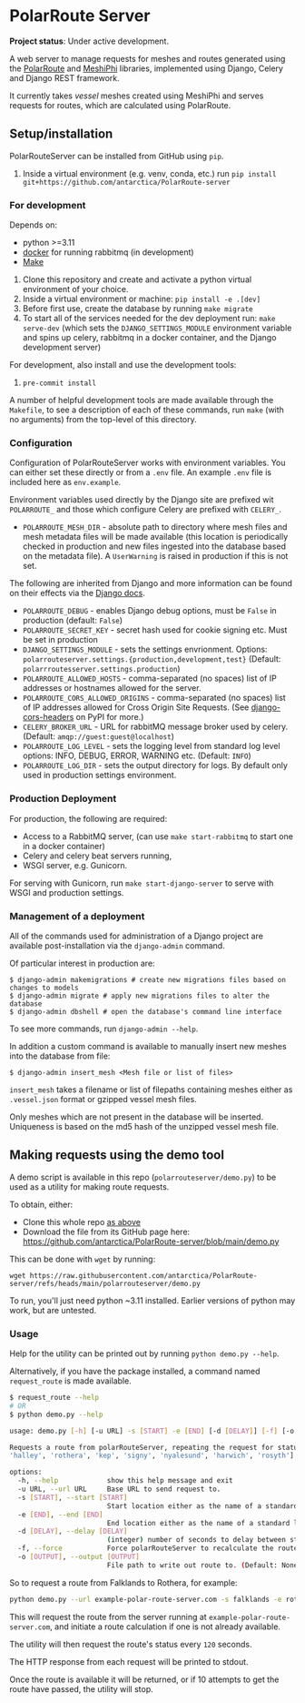 # PolarRoute Server

**Project status**: Under active development.

A web server to manage requests for meshes and routes generated using the [PolarRoute](https://github.com/antarctica/PolarRoute) and [MeshiPhi](https://github.com/antarctica/MeshiPhi/) libraries,
implemented using Django, Celery and Django REST framework.

It currently takes *vessel* meshes created using MeshiPhi and serves requests for routes, which are calculated using PolarRoute.

## Setup/installation

PolarRouteServer can be installed from GitHub using `pip`.

1. Inside a virtual environment (e.g. venv, conda, etc.) run `pip install git+https://github.com/antarctica/PolarRoute-server`

### For development

Depends on:
+ python >=3.11
+ [docker](https://docs.docker.com/get-docker/) for running rabbitmq (in development)
+ [Make](https://www.gnu.org/software/make/)

1. Clone this repository and create and activate a python virtual environment of your choice.
1. Inside a virtual environment or machine: `pip install -e .[dev]`
1. Before first use, create the database by running `make migrate`
1. To start all of the services needed for the dev deployment run: `make serve-dev` (which sets the `DJANGO_SETTINGS_MODULE` environment variable and spins up celery, rabbitmq in a docker container, and the Django development server)

For development, also install and use the development tools:
1. `pre-commit install`

A number of helpful development tools are made available through the `Makefile`, to see a description of each of these commands, run `make` (with no arguments) from the top-level of this directory.

### Configuration

Configuration of PolarRouteServer works with environment variables. You can either set these directly or from a `.env` file. An example `.env` file is included here as `env.example`.

Environment variables used directly by the Django site are prefixed wit `POLARROUTE_` and those which configure Celery are prefixed with `CELERY_`.

- `POLARROUTE_MESH_DIR` - absolute path to directory where mesh files and mesh metadata files will be made available (this location is periodically checked in production and new files ingested into the database based on the metadata file). A `UserWarning` is raised in production if this is not set.

The following are inherited from Django and more information can be found on their effects via the [Django docs](https://docs.djangoproject.com/en/5.1/ref/settings/).
- `POLARROUTE_DEBUG` - enables Django debug options, must be `False` in production (default: `False`)
- `POLARROUTE_SECRET_KEY` - secret hash used for cookie signing etc. Must be set in production
- `DJANGO_SETTINGS_MODULE` - sets the settings envrionment. Options: `polarrouteserver.settings.{production,development,test}` (Default: `polarrroutesserver.settings.production`)
- `POLARROUTE_ALLOWED_HOSTS` - comma-separated (no spaces) list of IP addresses or hostnames allowed for the server.
- `POLARROUTE_CORS_ALLOWED_ORIGINS` -  comma-separated (no spaces) list of IP addresses allowed for Cross Origin Site Requests. (See [django-cors-headers](https://pypi.org/project/django-cors-headers/) on PyPI for more.)
- `CELERY_BROKER_URL` - URL for rabbitMQ message broker used by celery. (Default: `amqp://guest:guest@localhost`)
- `POLARROUTE_LOG_LEVEL` - sets the logging level from standard log level options: INFO, DEBUG, ERROR, WARNING etc. (Default: `INFO`)
- `POLARROUTE_LOG_DIR` - sets the output directory for logs. By default only used in production settings environment.


### Production Deployment
For production, the following are required:
+ Access to a RabbitMQ server, (can use `make start-rabbitmq` to start one in a docker container)
+ Celery and celery beat servers running,
+ WSGI server, e.g. Gunicorn.

For serving with Gunicorn, run `make start-django-server` to serve with WSGI and production settings.

### Management of a deployment

All of the commands used for administration of a Django project are available post-installation via the `django-admin` command.

Of particular interest in production are:

```shell
$ django-admin makemigrations # create new migrations files based on changes to models
$ django-admin migrate # apply new migrations files to alter the database
$ django-admin dbshell # open the database's command line interface
```

To see more commands, run `django-admin --help`.

In addition a custom command is available to manually insert new meshes into the database from file:

```shell
$ django-admin insert_mesh <Mesh file or list of files>
```

`insert_mesh` takes a filename or list of filepaths containing meshes either as `.vessel.json` format or gzipped vessel mesh files.

Only meshes which are not present in the database will be inserted. Uniqueness is based on the md5 hash of the unzipped vessel mesh file.

## Making requests using the demo tool

A demo script is available in this repo (`polarrouteserver/demo.py`) to be used as a utility for making route requests.

To obtain, either:
+ Clone this whole repo [as above](#for-development)
+ Download the file from its GitHub page here: https://github.com/antarctica/PolarRoute-server/blob/main/demo.py

This can be done with `wget` by running:

```
wget https://raw.githubusercontent.com/antarctica/PolarRoute-server/refs/heads/main/polarrouteserver/demo.py
```

To run, you'll just need python ~3.11 installed. Earlier versions of python may work, but are untested.

### Usage
Help for the utility can be printed out by running `python demo.py --help`.

Alternatively, if you have the package installed, a command named `request_route` is made available.

```sh
$ request_route --help
# OR
$ python demo.py --help

usage: demo.py [-h] [-u URL] -s [START] -e [END] [-d [DELAY]] [-f] [-o [OUTPUT]]

Requests a route from polarRouteServer, repeating the request for status until the route is available. Specify start and end points by coordinates or from one of the standard locations: ['bird', 'falklands',
'halley', 'rothera', 'kep', 'signy', 'nyalesund', 'harwich', 'rosyth']

options:
  -h, --help            show this help message and exit
  -u URL, --url URL     Base URL to send request to.
  -s [START], --start [START]
                        Start location either as the name of a standard location or latitude,longitude separated by a comma, e.g. -56.7,-65.01
  -e [END], --end [END]
                        End location either as the name of a standard location or latitude,longitude separated by a comma, e.g. -56.7,-65.01
  -d [DELAY], --delay [DELAY]
                        (integer) number of seconds to delay between status calls.
  -f, --force           Force polarRouteServer to recalculate the route even if it is already available.
  -o [OUTPUT], --output [OUTPUT]
                        File path to write out route to. (Default: None and print to stdout)
```

So to request a route from Falklands to Rothera, for example:

```sh
python demo.py --url example-polar-route-server.com -s falklands -e rothera --delay 120 --output demo_output.json
```

This will request the route from the server running at `example-polar-route-server.com`, and initiate a route calculation if one is not already available.

The utility will then request the route's status every `120` seconds.

The HTTP response from each request will be printed to stdout.

Once the route is available it will be returned, or if 10 attempts to get the route have passed, the utility will stop.

